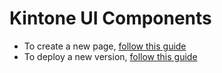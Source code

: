 # Kintone UI Components

- To create a new page, [follow this guide](./NEW-PAGE.md)
- To deploy a new version, [follow this guide](./DEPLOY.md)